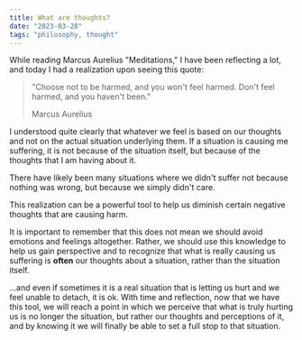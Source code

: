 ```yaml
---
title: What are thoughts?
date: "2023-03-28"
tags: "philosophy, thought"
---
```


While reading Marcus Aurelius "Meditations," I have been reflecting a lot, and today I had a realization upon seeing this quote:

> "Choose not to be harmed, and you won't feel harmed. Don't feel harmed, and you haven't been."
>
> Marcus Aurelius

I understood quite clearly that whatever we feel is based on our thoughts and not on the actual situation underlying them.
If a situation is causing me suffering, it is not because of the situation itself, but because of the thoughts that I am having about it.

There have likely been many situations where we didn't suffer not because nothing was wrong, but because we simply didn't care.

This realization can be a powerful tool to help us diminish certain negative thoughts that are causing harm.

It is important to remember that this does not mean we should avoid emotions and feelings altogether. Rather, we should use this knowledge to help us gain perspective and to recognize that what is really causing us suffering is **often** our thoughts about a situation, rather than the situation itself.

...and even if sometimes it is a real situation that is letting us hurt and we feel unable to detach, it is ok. With time and reflection, now that we have this tool, we will reach a point in which we perceive that what is truly hurting us is no longer the situation, but rather our thoughts and perceptions of it, and by knowing it we will finally be able to set a full stop to that situation.
